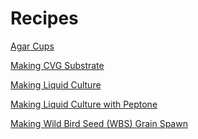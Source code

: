 # Recipes
[Agar Cups](recipes/agar-cups.md)

[Making CVG Substrate](recipes/Making%20CVG%20Substrate.pdf)

[Making Liquid Culture](recipes/Making%20Liquid%20Culture.pdf)

[Making Liquid Culture with Peptone](recipes/Making%20Liquid%20Culture%20w%20Peptone.pdf)

[Making Wild Bird Seed (WBS) Grain Spawn](recipes/Making%20WBS%20(Wild%20Bird%20Seed)%20Grain%20Spawn.pdf)
